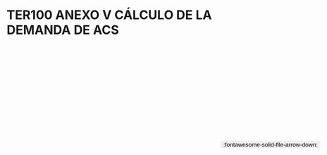 
# TER100 ANEXO V CÁLCULO DE LA DEMANDA DE ACS

<a href='../TER100 ANEXO V CÁLCULO DE LA DEMANDA DE ACS.pdf' download>
<button class='md-button -primary' 
id='download-btn' style="position: fixed; top: 10%; right: 20px; 
        transform: translateY(-50%); z-index: 1000;  border: none; ">
:fontawesome-solid-file-arrow-down: 
</button>
</a>

<div 
    id='../TER100 ANEXO V CÁLCULO DE LA DEMANDA DE ACS.pdf' 
    data-pdf-url='../TER100 ANEXO V CÁLCULO DE LA DEMANDA DE ACS.pdf'
    style=' width: 100%; height: auto;overflow: auto;'>
</div>

